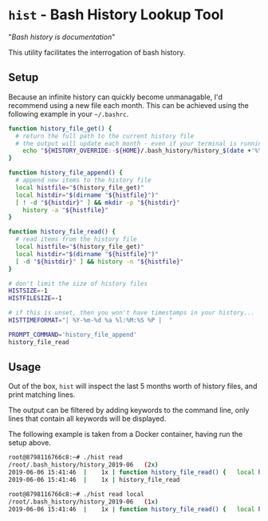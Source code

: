 # `hist` - Bash History Lookup Tool

"_Bash history is documentation_"

This utility facilitates the interrogation of bash history.

## Setup

Because an infinite history can quickly become unmanagable, I'd recommend using a new file each month. This can be achieved using the following example in your `~/.bashrc`.

```bash
function history_file_get() {
  # return the full path to the current history file
  # the output will update each month - even if your terminal is running for a long time
	echo "${HISTORY_OVERRIDE:-${HOME}/.bash_history/history_$(date +'%Y-%m')}"
}

function history_file_append() {
  # append new items to the history file
  local histfile="$(history_file_get)"
  local histdir="$(dirname "${histfile}")"
  [ ! -d "${histdir}" ] && mkdir -p "${histdir}"
	history -a "${histfile}"
}

function history_file_read() {
  # read items from the history file
  local histfile="$(history_file_get)"
  local histdir="$(dirname "${histfile}")"
  [ -d "${histdir}" ] && history -n "${histfile}"
}

# don't limit the size of history files
HISTSIZE=-1
HISTFILESIZE=-1

# if this is unset, then you won't have timestamps in your history...
HISTTIMEFORMAT="| %Y-%m-%d %a %l:%M:%S %P |  "

PROMPT_COMMAND='history_file_append'
history_file_read
```

## Usage

Out of the box, `hist` will inspect the last 5 months worth of history files, and print matching lines.

The output can be filtered by adding keywords to the command line, only lines that contain all keywords will be displayed.

The following example is taken from a Docker container, having run the setup above.

```bash
root@8798116766c8:~# ./hist read
/root/.bash_history/history_2019-06   (2x)
2019-06-06 15:41:46  |    1x | function history_file_read() {   local histfile="$(history_file_get)";   local histdir="$(dirname "${histfile}")";   [ -d "${histdir}" ] && history -n "${histfile}"; }
2019-06-06 15:41:46  |    1x | history_file_read
```

```bash
root@8798116766c8:~# ./hist read local
/root/.bash_history/history_2019-06   (1x)
2019-06-06 15:41:46  |    1x | function history_file_read() {   local histfile="$(history_file_get)";   local histdir="$(dirname "${histfile}")";   [ -d "${histdir}" ] && history -n "${histfile}"; }
```

